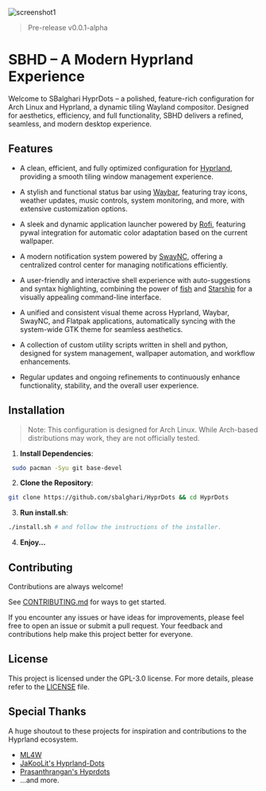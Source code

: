 
![screenshot1](https://github.com/sbalghari/HyprDots/blob/main/assets/screenshot1.png)
> Pre-release v0.0.1-alpha

# SBHD – A Modern Hyprland Experience

Welcome to SBalghari HyprDots – a polished, feature-rich configuration for Arch Linux and Hyprland, a dynamic tiling Wayland compositor. Designed for aesthetics, efficiency, and full functionality, SBHD delivers a refined, seamless, and modern desktop experience.

## Features

- A clean, efficient, and fully optimized configuration for [Hyprland](https://github.com/vaxerski/hyprland), providing a smooth tiling window management experience.  

- A stylish and functional status bar using [Waybar](https://github.com/Alexays/Waybar), featuring tray icons, weather updates, music controls, system monitoring, and more, with extensive customization options.  

- A sleek and dynamic application launcher powered by [Rofi](https://github.com/davatorium/rofi), featuring pywal integration for automatic color adaptation based on the current wallpaper.  

- A modern notification system powered by [SwayNC](https://github.com/ErikReider/SwayNotificationCenter), offering a centralized control center for managing notifications efficiently.  

- A user-friendly and interactive shell experience with auto-suggestions and syntax highlighting, combining the power of [fish](https://fishshell.com/) and [Starship](https://github.com/starship/starship) for a visually appealing command-line interface.  

- A unified and consistent visual theme across Hyprland, Waybar, SwayNC, and Flatpak applications, automatically syncing with the system-wide GTK theme for seamless aesthetics.  

- A collection of custom utility scripts written in shell and python, designed for system management, wallpaper automation, and workflow enhancements.  

- Regular updates and ongoing refinements to continuously enhance functionality, stability, and the overall user experience.

## Installation

>Note:  This configuration is designed for Arch Linux. While Arch-based distributions may work, they are not officially tested.

1. **Install Dependencies**:
  ```bash
   sudo pacman -Syu git base-devel
   ```
2. **Clone the Repository**:
  ```bash
  git clone https://github.com/sbalghari/HyprDots && cd HyprDots
  ```
3. **Run install.sh**:
  ```bash
  ./install.sh # and follow the instructions of the installer.
  ```
4. **Enjoy...**

## Contributing

Contributions are always welcome!

See [CONTRIBUTING.md](https://github.com/sbalghari/HyprDots/blob/main/CONTRIBUTING.md) for ways to get started.

If you encounter any issues or have ideas for improvements, please feel free to open an issue or submit a pull request. Your feedback and contributions help make this project better for everyone.

## License

This project is licensed under the GPL-3.0 license. For more details, please refer to the [LICENSE](https://github.com/sbalghari/HyprDots/blob/main/LICENSE) file.

## Special Thanks

A huge shoutout to these projects for inspiration and contributions to the Hyprland ecosystem.

- [ML4W](https://github.com/mylinuxforwork/dotfiles)
- [JaKooLit's Hyprland-Dots](https://github.com/JaKooLit/Hyprland-Dots)
- [Prasanthrangan's Hyprdots](https://github.com/prasanthrangan/hyprdots)
- ...and more.
